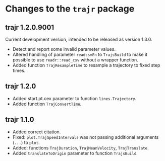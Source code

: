 # Changes to the `trajr` package

## trajr 1.2.0.9001

Current development version, intended to be released as version 1.3.0.

* Detect and report some invalid parameter values.
* Altered handling of parameter `readcsvFn` to `TrajsBuild` to make it 
  possible to use `readr::read_csv` without a wrapper function.
* Added function `TrajResampleTime` to resample a trajectory to fixed step times.

## trajr 1.2.0

* Added start.pt.cex parameter to function `lines.Trajectory`.
* Added function `TrajConvertTime`.

## trajr 1.1.0

* Added correct citation.
* Fixed: `plot.TrajSpeedIntervals` was not passing additional arguments (`...`) to `plot`.
* Added: functions `TrajDuration`, `TrajMeanVelocity`, `TrajTranslate`.
* Added `translateToOrigin` parameter to function `TrajsBuild`.

